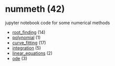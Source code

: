 # nummeth (42)
jupyter notebook code for some numerical methods

+ [root_finding](root_finding/README.md) (14)
+ [polynomial](polynomial/README.md) (1)
+ [curve_fitting](curve_fitting/README.md) (17)
+ [integration](integration/README.md) (5)
+ [linear_equations](linear_equations/README.md) (2)
+ [ode](ode/README.md) (3)
